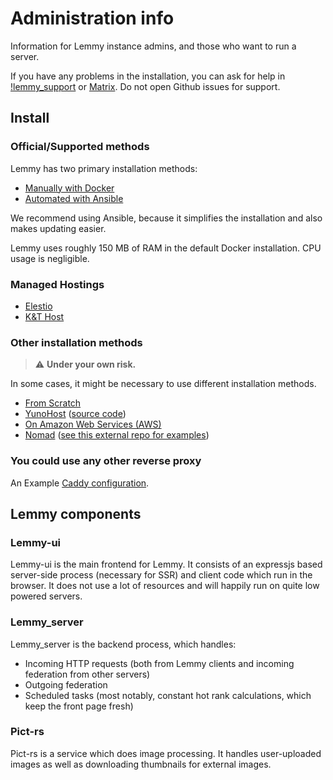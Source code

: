 # Administration info

Information for Lemmy instance admins, and those who want to run a server.

If you have any problems in the installation, you can ask for help in [!lemmy_support](https://lemmy.ml/c/lemmy_support) or [Matrix](https://matrix.to/#/#lemmy-support-general:discuss.online). Do not open Github issues for support.

## Install

### Official/Supported methods

Lemmy has two primary installation methods:

- [Manually with Docker](install_docker.md)
- [Automated with Ansible](install_ansible.md)

We recommend using Ansible, because it simplifies the installation and also makes updating easier.

Lemmy uses roughly 150 MB of RAM in the default Docker installation. CPU usage is negligible.

### Managed Hostings

- [Elestio](https://elest.io/open-source/lemmy)
- [K&T Host](https://www.knthost.com/lemmy)

### Other installation methods

> ⚠️ **Under your own risk.**

In some cases, it might be necessary to use different installation methods.

- [From Scratch](from_scratch.md)
- [YunoHost](https://install-app.yunohost.org/?app=lemmy) ([source code](https://github.com/YunoHost-Apps/lemmy_ynh))
- [On Amazon Web Services (AWS)](on_aws.md)
- [Nomad](https://www.nomadproject.io/) ([see this external repo for examples](https://github.com/Cottand/lemmy-on-nomad-examples))

### You could use any other reverse proxy

An Example [Caddy configuration](caddy.md).

## Lemmy components

### Lemmy-ui

Lemmy-ui is the main frontend for Lemmy. It consists of an expressjs based server-side process (necessary for SSR) and client code which run in the browser. It does not use a lot of resources and will happily run on quite low powered servers.

### Lemmy_server

Lemmy_server is the backend process, which handles:

- Incoming HTTP requests (both from Lemmy clients and incoming federation from other servers)
- Outgoing federation
- Scheduled tasks (most notably, constant hot rank calculations, which keep the front page fresh)

### Pict-rs

Pict-rs is a service which does image processing. It handles user-uploaded images as well as downloading thumbnails for external images.
